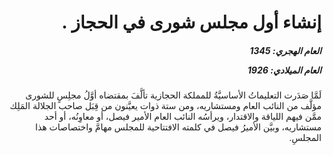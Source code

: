 <h1 dir="rtl">إنشاء أول مجلس شورى في الحجاز .</h1>

<h5 dir="rtl">العام الهجري:  1345

العام الميلادي: 1926

</h5>

<p dir="rtl">لَمَّا صَدَرت التعليماتُ الأساسيَّةُ للمملكة الحجازية تألَّفَ بمقتضاه أوَّلُ مجلِسٍ للشورى مؤلَّف من النائب العام ومستشاريه، ومن ستة ذوات يعيَّنون من قِبَل صاحب الجلالة المَلِك ممَّن فيهم اللياقة والاقتدار، ويرأسُه النائب العام الأمير فيصل، أو معاوِنُه، أو أحد مستشاريه، وبيَّن الأميرُ فيصل في كلمته الافتتاحية للمجلس مهامَّ واختصاصات هذا المجلسِ.</p></br>
